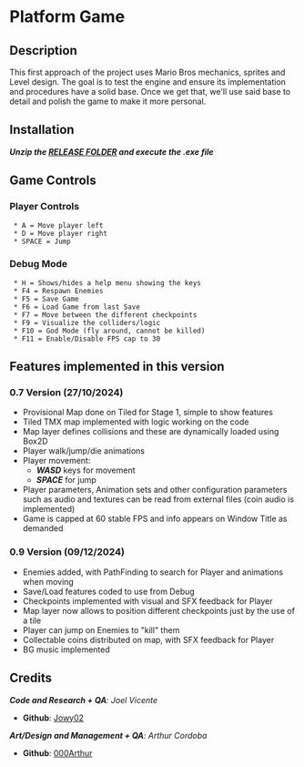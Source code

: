 # Platform Game
## Description
This first approach of the project uses Mario Bros mechanics, sprites and Level design. The goal is to test the engine and ensure its implementation and procedures have a solid base. Once we get that, we'll use said base to detail and polish the game to make it more personal.

## Installation
**_Unzip the [RELEASE FOLDER](https://github.com/Jowy02/PlatformGame/releases) and execute the .exe file_**

## Game Controls
### Player Controls
     * A = Move player left
     * D = Move player right
     * SPACE = Jump

### Debug Mode
     * H = Shows/hides a help menu showing the keys
     * F4 = Respawn Enemies
     * F5 = Save Game
     * F6 = Load Game from last Save
     * F7 = Move between the different checkpoints
     * F9 = Visualize the colliders/logic
     * F10 = God Mode (fly around, cannot be killed)
     * F11 = Enable/Disable FPS cap to 30
 
## Features implemented in this version
### 0.7 Version (27/10/2024)
* Provisional Map done on Tiled for Stage 1, simple to show features
* Tiled TMX map implemented with logic working on the code
* Map layer defines collisions and these are dynamically loaded using Box2D
* Player walk/jump/die animations
* Player movement:
     * **_WASD_** keys for movement
     * **_SPACE_** for jump
* Player parameters, Animation sets and other configuration parameters such as audio and textures can be read from external files (coin audio is implemented)
* Game is capped at 60 stable FPS and info appears on Window Title as demanded
### 0.9 Version (09/12/2024)
* Enemies added, with PathFinding to search for Player and animations when moving
* Save/Load features coded to use from Debug
* Checkpoints implemented with visual and SFX feedback for Player
* Map layer now allows to position different checkpoints just by the use of a tile
* Player can jump on Enemies to "kill" them
* Collectable coins distributed on map, with SFX feedback for Player
* BG music implemented

## Credits
_**Code and Research + QA**: Joel Vicente_
* **Github**: [Jowy02](https://github.com/Jowy02)

_**Art/Design and Management + QA**: Arthur Cordoba_
* **Github**: [000Arthur](https://github.com/000Arthur)
